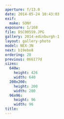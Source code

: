 ```yaml
---
aperture: f/13.0
date: 2014-05-24 10:43:03
exif:
  make: SONY
exposure: 1/160
file: DSC00559.JPG
gallery: 2014-edinburgh-1
layout: gallery-photo
model: NEX-3N
next: b19ebe8
ordering: 28
previous: 066177d
sizes:
  640w:
    height: 426
    width: 640
  200x200:
    height: 200
    width: 200
  96x96:
    height: 96
    width: 96
title: 
---
```

